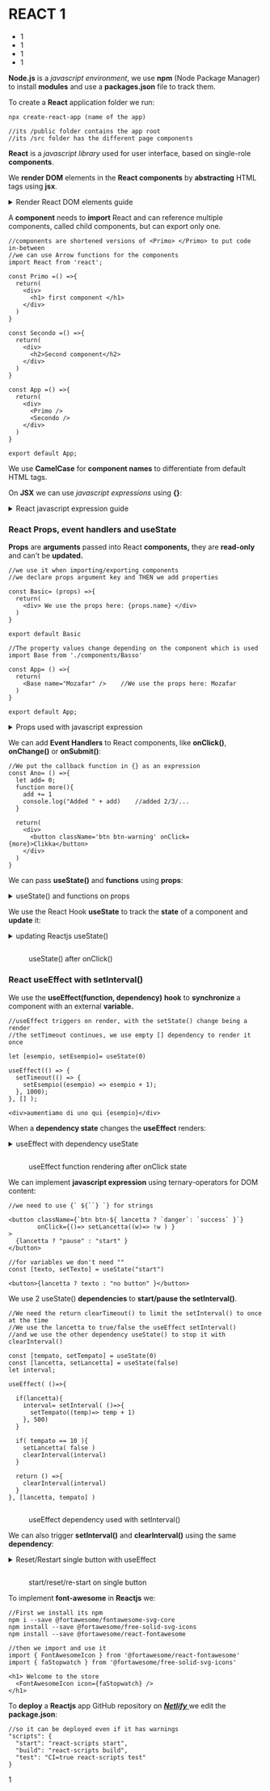 # REACT 1

* 1
* 1
* 1
* 1

**Node.js** is a _javascript environment_, we use **npm** (Node Package Manager) to install **modules** and use a **packages.json** file to track them.

To create a **React** application folder we run:

```
npx create-react-app (name of the app)

//its /public folder contains the app root
//its /src folder has the different page components
```

**React** is a _javascript library_ used for user interface, based on single-role **components**.

We **render DOM** elements in the **React components** by **abstracting** HTML tags using **jsx**.

<details>

<summary>Render React DOM elements guide</summary>

With Javascript, we needed to createElement, content, a selector, and then **render**:

```
<script type="text/javascript">
  var divNode = document.createElement('div');
  divNode.innerText = 'Hello World';

  var rootElement = document.querySelector('#root');
  rootElement.appendChild(divNode);
</script>

```

On **React** we can:

```
const element = React.createElement("div", {
  children: "Hello World",
});

const rootElement = document.querySelector("#root");
ReactDOM.render(element, rootElement);

```

**JSX** is syntax sugar used to shortcut the createElement:

```
const element = <div>Hello World</div>;

const rootElement = document.querySelector("#root");
ReactDOM.render(element, rootElement);
```

Then we implement it on **components**:

```
import React from "react";
import ReactDOM from "react-dom";

function HelloWorld() {
  return <div>Hello World</div>;
}

export default Base

//we will use the root in App.js
const root = ReactDOM.createRoot(document.getElementById('root'));
```

</details>

A **component** needs to **import** React and can reference multiple components, called child components, but can export only one.

```
//components are shortened versions of <Primo> </Primo> to put code in-between
//we can use Arrow functions for the components
import React from 'react';

const Primo =() =>{
  return(
    <div>
      <h1> first component </h1>
    </div>
  )
}

const Secondo =() =>{
  return(
    <div>
      <h2>Second component</h2>
    </div>
  )
}

const App =() =>{
  return(
    <div>
      <Primo />
      <Secondo />
    </div>
  )
}

export default App;
```

We use **CamelCase** for **component names** to differentiate from default HTML tags.

On **JSX** we can use _javascript expressions_ using **{}**:

<details>

<summary>React javascript expression guide</summary>

We put **javascript** before the **return** of the component.

```
//we can work with arrays, methods and objects
const Second =() =>{
  const linea= ["uno", "molti", "terzi"]

  const oggetto= {
    soggetto: "nome",
    predicato: 12_000
  }
  
  return(
     <div>
       This is a sum: {1 +2 +3}        //6
       molti: {linea.join(" / ") }     //uno / molti / terzi
       two object {oggetto.soggetto} and {oggetto.predicato} //nome and 12000
     </div>
  )
}
```

We can invoke **functions and render loops**:

```
const Primo =() ={

  function object(zona){
    return zona.capital + " and " + zona.province
  }
  const area={
    capital: "lichsteiner",
    province: "vicini"
  }
  const serie= ["meant", 23, "to be"]

  return(
    <div>
      We invoke the function: {object(area)}  //lichsteiner and vicini
      <ul>
        {
          serie.map((x) =>{
            return(                          
              <li>The element is: {x} </li>  //The element is: meant 
            )
          })
        }
      </ul>
    </div>
  )
}
```

</details>

### React Props, event handlers and useState

**Props** are **arguments** passed into React **components,** they are **read-only** and can't be **updated.**

```
//we use it when importing/exporting components
//we declare props argument key and THEN we add properties

const Basic= (props) =>{
  return(
    <div> We use the props here: {props.name} </div>
  )
}

export default Basic

//The property values change depending on the component which is used
import Base from './components/Basso'

const App= () =>{
  return(
    <Base name="Mozafar" />    //We use the props here: Mozafar
  )
}

export default App;
```

<details>

<summary>Props used with javascript expression</summary>

We can edit the **props** property using **javascript expressions**:

```
//we export the props component with expressions
const Base= (props) =>{
  console.log(props)

  return(
    <div id={ "numero-" + props.numba } >
      The name is {props.name} and number {props.numba}
      <div>nuovo valore: {props.numba + 12} </div>
    </div>
  )
}

export default Base
```

to then assign the **props values** on the rendering components:

```
//and properties values can be expressions themselves
import Base1 from './components/Basso'

let anni= Math.floor( Math.random()*100 )
const App= () =>{
                                           //console.log(
  return(                                  //{name: "Mozafar", numba: 5} )
    <div>                                  //<div id="numero-5">
      <Base1 name="Mozafar" numba={anni}/> //The name is Mozafar and number 5
    </div>                                 //nuovo valore: 17
  )
}

export default App;
```

</details>

We can add **Event Handlers** to React components, like **onClick()**, **onChange()** or **onSubmit()**:

```
//We put the callback function in {} as an expression
const Ano= () =>{
  let add= 0;
  function more(){  
    add += 1
    console.log("Added " + add)    //added 2/3/... 
  }

  return(
    <div>
      <button className='btn btn-warning' onClick={more}>Clikka</button>
    </div>
  )
}
```

We can pass **useState()** and **functions** using **props**:

<details>

<summary>useState() and functions on props</summary>

We use the useEffect() hook to set-up a setInterval() based on isActive and isPaused useState().

Then we **pass** useState() and the functions to the \<Tempo> **prop**

```
import Tempo from "./Timer.js"
import Nub from "./Numeri.js"

const [isActive, setIsActive] = useState(false);
const [isPaused, setIsPaused] = useState(true);
const [time, setTime] = useState(0);

useEffect(()=>{
    let interval= null

    if (isActive && isPaused === false) {
        interval = setInterval(() => {
          setTime((time) => time + 10);
        }, 100);

      } else {
        clearInterval(interval);
      }
      return () => {
        clearInterval(interval);
      };
}, [isActive, isPaused, time])

const handleStart = () => {
    setIsActive(true);
    setIsPaused(false);
};
  
const handlePauseResume = () => {
    setIsPaused(!isPaused);
};
  
const handleReset = () => {
    setIsActive(false);
    setTime(0);
};

return(
    <div>
        <Nub time={time} />

        <Tempo
            isActive={isActive}
            isPaused={isPaused}
            handleStart={handleStart}
            handlePauseResume={handlePauseResume}
            handleReset={handleReset}
        />
    </div>
)

```

We can then use the **prop function** and the **prop useState()** in the imported component:&#x20;

```
//We call the prop.functions with the onClick() event listener
//We use the ternary operator with the returned prop.useState()

const Tempo = (props) =>{
    
    const StartButton = (
        <div className="btn btn-warning"
             onClick={props.handleStart}>
          Start
        </div>
    );

    const ActiveButtons = (
        <div className="btn-grp">
          <div className="btn btn-danger" 
               onClick={props.handleReset}>
            Reset
          </div>
          <div className="btn btn-primary" 
               onClick={props.handlePauseResume}>
            {props.isPaused ? "Resume" : "Pause"}
          </div>
        </div>
      );
      
    return (
        <div className="Control-Buttons">
          <div>{props.isActive ? ActiveButtons : StartButton}</div>
        </div>
    );

}

```

After the useEffect() setInterval() is started we can **render** its **useState()** using **another component**.

```
//we can continue to edit the props.useState()
<Nub time={time} />

const Num= (props) =>{

    return(
        <div>
            <h1>Sono passati {props.time/100} secondi </h1>
            <h2>E sono passati { Math.floor( (props.time/6000 ))} minutos </h2>
        </div>
    )
}

```

</details>

We use the React Hook **useState** to track the **state** of a component and **update** it:

<details>

<summary>updating Reactjs  useState() </summary>

We use **destructuring** on the imported **useState object**, into a current state **variable,** and a set **function** to **update** it.

```
//We use .concat() instead of .push() to create a new state array that will 
//get re-rendered on React (instead of just changing current with .push())

import React , { useState } from 'react';

const Ray= () =>{
  let [rar, setRar] = useState([])
  let [uno, setUno] = useState( 21 )

  function innio(){
    setRar( rar.concat("immensi") )
    setUno( 33 )
  }

  return(
    <div>
      <div>Updated array on click {rar}</div>
      <div>Number state changes {uno}</div>
      <button className='btn btn-outline-primary' onClick={innio}>More</button> 
    </div>
  )
}
```

</details>

<figure><img src="../.gitbook/assets/usestato.png" alt=""><figcaption><p>useState() after onClick() </p></figcaption></figure>

### React useEffect with setInterval()

We use the **useEffect(function, dependency)** **hook** to **synchronize** a component with an external **variable.**

```
//useEffect triggers on render, with the setState() change being a render 
//the setTimeout continues, we use empty [] dependency to render it once

let [esempio, setEsempio]= useState(0)

useEffect(() => {
  setTimeout(() => {
    setEsempio((esempio) => esempio + 1);
  }, 1000);
}, [] );

<div>aumentiamo di uno qui {esempio}</div>
```

When a **dependency state** changes the **useEffect** renders:

<details>

<summary>useEffect with dependency useState</summary>

We need 2 **states**, one for the **dependency** change and the other for the **javascript expression.**

```
//When the count1 state changes onClick() the useEffect updates the 
//calculation1 state and we render the javascript expressions

const [count1, setCount1] = useState(0);
const [calculation1, setCalculation1] = useState(0);

useEffect( () =>{
  setCalculation1(()=> Math.pow(count1, 2) - count1*2 )
}, [count1])

<button className="btn btn-outline-success" 
        onClick={()=> setCount1((c)=> c + 1)} >
  aggiungi
</button>
<p>
  We did {Math.pow(count1, 2)} subtracting {count1*2} and got {calculation1}
</p>
```

</details>

<figure><img src="../.gitbook/assets/useeffect.gif" alt=""><figcaption><p>useEffect function rendering after onClick state</p></figcaption></figure>

We can implement **javascript expression** using ternary-operators for DOM content:

```
//we need to use {` ${``} `} for strings

<button className={`btn btn-${ lancetta ? `danger`: `success` }`}
        onClick={()=> setLancetta((w)=> !w ) }
>
  {lancetta ? "pause" : "start" }
</button>

//for variables we don't need ""
const [texto, setTexto] = useState("start")

<button>{lancetta ? texto : "no button" }</button>

```

We use 2 useState() **dependencies** to **start/pause the setInterval()**.

```
//We need the return clearTimeout() to limit the setInterval() to once at the time
//We use the lancetta to true/false the useEffect setInterval() 
//and we use the other dependency useState() to stop it with clearInterval()

const [tempato, setTempato] = useState(0)
const [lancetta, setLancetta] = useState(false)
let interval;

useEffect( ()=>{

  if(lancetta){    
    interval= setInterval( ()=>{
      setTempato((temp)=> temp + 1)
    }, 500)
  }

  if( tempato == 10 ){
    setLancetta( false )
    clearInterval(interval)
  }

  return () =>{
    clearInterval(interval)
  }
}, [lancetta, tempato] )

```

<figure><img src="../.gitbook/assets/intervaleffect2.png" alt=""><figcaption><p>useEffect dependency used with setInterval()</p></figcaption></figure>

We can also trigger **setInterval()** and **clearInterval()** using the same **dependency**:

<details>

<summary>Reset/Restart single button with useEffect</summary>

The **stop/pause button** will reset the current seconds but **not the setInterval()**, for that we use the **reset** button.

```
//We use the true/false switch and javascript expressions

<div className="text-center fs-2 font-weight-bold">
  {seconds}s
</div>

<div className="text-center">
  <button className={`btn btn-${isActive ? `danger`:`success`}` }
          onClick={ ()=> setIsActive((x)=> !x) }>
    {isActive ? 'Pause' : 'Start'}
  </button>
  <button className="btn btn-secondary" onClick={reset}>
    Reset
  </button>
</div>
```

We use useEffect() **conditionals** to trigger the **setInterval()**.

We reset(seconds), and we **clearInterval()** but we **also re-start**, by using setIsActive(!isActive) to **trigger** the useEffect() conditional **again** while keeping the gradi counter.

We stop seconds and active using **reset()**.

```
//We need to include both triggers and state counters in the dependencies

const [seconds, setSeconds] = useState(0);
const [gradi, setGradi] = useState(0)
const [isActive, setIsActive] = useState(false);

function reset() {
  setSeconds(0);
  setIsActive(false);
}

useEffect(() => {
  let interval = null;
  if (isActive) {

    interval = setInterval(() => {
      setSeconds(seconds => seconds + 1);
      setGradi(gradi => gradi + 1)
    }, 500);

  } else if (!isActive && seconds !== 0) {
    clearInterval(interval);
    setSeconds(0)
    setIsActive(!isActive);
  }
  
  return () => {
    clearInterval(interval);
  }
}, [isActive, seconds, gradi]);
```

</details>

<figure><img src="../.gitbook/assets/resetinterval.gif" alt=""><figcaption><p>start/reset/re-start on single button</p></figcaption></figure>

To implement **font-awesome** in **Reactjs** we:

```
//First we install its npm 
npm i --save @fortawesome/fontawesome-svg-core
npm install --save @fortawesome/free-solid-svg-icons
npm install --save @fortawesome/react-fontawesome

//then we import and use it
import { FontAwesomeIcon } from '@fortawesome/react-fontawesome'
import { faStopwatch } from '@fortawesome/free-solid-svg-icons'

<h1> Welcome to the store 
  <FontAwesomeIcon icon={faStopwatch} />
</h1>
```

To **deploy** a **Reactjs** app GitHub repository on [_**Netlify**_ ](https://app.netlify.com/sites/wondrous-bubblegum-23cd24/overview)we edit the **package.json**:

```
//so it can be deployed even if it has warnings
"scripts": {
  "start": "react-scripts start",
  "build": "react-scripts build",
  "test": "CI=true react-scripts test"
}

```

1
